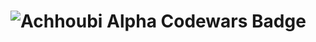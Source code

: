 # <img src="https://www.codewars.com/users/Achhoubi%20Alpha/badges/large" alt="Achhoubi Alpha Codewars Badge">
